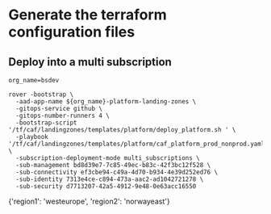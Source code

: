 
# Generate the terraform configuration files

## Deploy into a multi subscription

```
org_name=bsdev

rover -bootstrap \
  -aad-app-name ${org_name}-platform-landing-zones \
  -gitops-service github \
  -gitops-number-runners 4 \
  -bootstrap-script '/tf/caf/landingzones/templates/platform/deploy_platform.sh ' \
  -playbook '/tf/caf/landingzones/templates/platform/caf_platform_prod_nonprod.yaml' \
  -subscription-deployment-mode multi_subscriptions \
  -sub-management bd8d39e7-7c85-49ec-b83c-42f3bc12f528 \
  -sub-connectivity ef3cbe94-c49a-4d70-b934-4e39d252ed76 \
  -sub-identity 7313e4ce-c894-473a-aac2-ad1042721278 \
  -sub-security d7713207-42a5-4912-9e48-0e63acc16550

```

{'region1': 'westeurope', 'region2': 'norwayeast'}